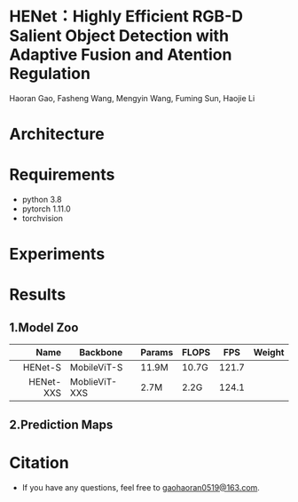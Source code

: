 # HENet：Highly Efficient RGB-D Salient Object Detection with Adaptive Fusion and Atention Regulation
 Haoran Gao, Fasheng Wang, Mengyin Wang, Fuming Sun, Haojie Li
# Architecture

# Requirements
* python 3.8
* pytorch 1.11.0
* torchvision
# Experiments

# Results
## 1.Model Zoo
|    Name   |    Backbone   | Params | FLOPS |  FPS  | Weight |
|----------:|---------------|--------|-------|-------|--------|
| HENet-S   | MobileViT-S   | 11.9M  | 10.7G | 121.7 |        | 
| HENet-XXS | MoblieViT-XXS | 2.7M   | 2.2G  | 124.1 |        |
## 2.Prediction Maps

# Citation
* If you have any questions, feel free to [gaohaoran0519@163.com](mailto:gaohaoran0519@163.com).
